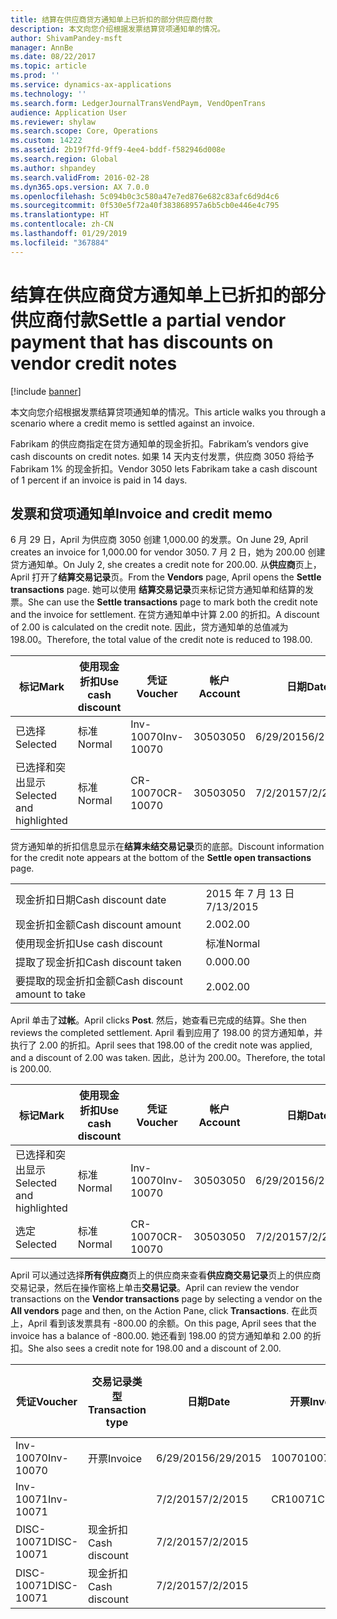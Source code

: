 ```yaml
---
title: 结算在供应商贷方通知单上已折扣的部分供应商付款
description: 本文向您介绍根据发票结算贷项通知单的情况。
author: ShivamPandey-msft
manager: AnnBe
ms.date: 08/22/2017
ms.topic: article
ms.prod: ''
ms.service: dynamics-ax-applications
ms.technology: ''
ms.search.form: LedgerJournalTransVendPaym, VendOpenTrans
audience: Application User
ms.reviewer: shylaw
ms.search.scope: Core, Operations
ms.custom: 14222
ms.assetid: 2b19f7fd-9ff9-4ee4-bddf-f582946d008e
ms.search.region: Global
ms.author: shpandey
ms.search.validFrom: 2016-02-28
ms.dyn365.ops.version: AX 7.0.0
ms.openlocfilehash: 5c094b0c3c580a47e7ed876e682c83afc6d9d4c6
ms.sourcegitcommit: 0f530e5f72a40f383868957a6b5cb0e446e4c795
ms.translationtype: HT
ms.contentlocale: zh-CN
ms.lasthandoff: 01/29/2019
ms.locfileid: "367884"
---
```

# <a name="settle-a-partial-vendor-payment-that-has-discounts-on-vendor-credit-notes"></a><span data-ttu-id="91b63-103">结算在供应商贷方通知单上已折扣的部分供应商付款</span><span class="sxs-lookup"><span data-stu-id="91b63-103">Settle a partial vendor payment that has discounts on vendor credit notes</span></span>

[!include [banner](../includes/banner.md)]

<span data-ttu-id="91b63-104">本文向您介绍根据发票结算贷项通知单的情况。</span><span class="sxs-lookup"><span data-stu-id="91b63-104">This article walks you through a scenario where a credit memo is settled against an invoice.</span></span>

<span data-ttu-id="91b63-105">Fabrikam 的供应商指定在贷方通知单的现金折扣。</span><span class="sxs-lookup"><span data-stu-id="91b63-105">Fabrikam’s vendors give cash discounts on credit notes.</span></span> <span data-ttu-id="91b63-106">如果 14 天内支付发票，供应商 3050 将给予 Fabrikam 1% 的现金折扣。</span><span class="sxs-lookup"><span data-stu-id="91b63-106">Vendor 3050 lets Fabrikam take a cash discount of 1 percent if an invoice is paid in 14 days.</span></span>

## <a name="invoice-and-credit-memo"></a><span data-ttu-id="91b63-107">发票和贷项通知单</span><span class="sxs-lookup"><span data-stu-id="91b63-107">Invoice and credit memo</span></span>
<span data-ttu-id="91b63-108">6 月 29 日，April 为供应商 3050 创建 1,000.00 的发票。</span><span class="sxs-lookup"><span data-stu-id="91b63-108">On June 29, April creates an invoice for 1,000.00 for vendor 3050.</span></span> <span data-ttu-id="91b63-109">7 月 2 日，她为 200.00 创建贷方通知单。</span><span class="sxs-lookup"><span data-stu-id="91b63-109">On July 2, she creates a credit note for 200.00.</span></span> <span data-ttu-id="91b63-110">从**供应商**页上，April 打开了**结算交易记录**页。</span><span class="sxs-lookup"><span data-stu-id="91b63-110">From the **Vendors** page, April opens the **Settle transactions** page.</span></span> <span data-ttu-id="91b63-111">她可以使用 **结算交易记录**页来标记贷方通知单和结算的发票。</span><span class="sxs-lookup"><span data-stu-id="91b63-111">She can use the **Settle transactions** page to mark both the credit note and the invoice for settlement.</span></span> <span data-ttu-id="91b63-112">在贷方通知单中计算 2.00 的折扣。</span><span class="sxs-lookup"><span data-stu-id="91b63-112">A discount of 2.00 is calculated on the credit note.</span></span> <span data-ttu-id="91b63-113">因此，贷方通知单的总值减为 198.00。</span><span class="sxs-lookup"><span data-stu-id="91b63-113">Therefore, the total value of the credit note is reduced to 198.00.</span></span>

| <span data-ttu-id="91b63-114">标记</span><span class="sxs-lookup"><span data-stu-id="91b63-114">Mark</span></span>                     | <span data-ttu-id="91b63-115">使用现金折扣</span><span class="sxs-lookup"><span data-stu-id="91b63-115">Use cash discount</span></span> | <span data-ttu-id="91b63-116">凭证</span><span class="sxs-lookup"><span data-stu-id="91b63-116">Voucher</span></span>   | <span data-ttu-id="91b63-117">帐户</span><span class="sxs-lookup"><span data-stu-id="91b63-117">Account</span></span> | <span data-ttu-id="91b63-118">日期</span><span class="sxs-lookup"><span data-stu-id="91b63-118">Date</span></span>      | <span data-ttu-id="91b63-119">到期日期</span><span class="sxs-lookup"><span data-stu-id="91b63-119">Due date</span></span>  | <span data-ttu-id="91b63-120">开票</span><span class="sxs-lookup"><span data-stu-id="91b63-120">Invoice</span></span> | <span data-ttu-id="91b63-121">交易记录币种金额</span><span class="sxs-lookup"><span data-stu-id="91b63-121">Amount in transaction currency</span></span> | <span data-ttu-id="91b63-122">货币</span><span class="sxs-lookup"><span data-stu-id="91b63-122">Currency</span></span> | <span data-ttu-id="91b63-123">要结算的金额</span><span class="sxs-lookup"><span data-stu-id="91b63-123">Amount to settle</span></span> |
|--------------------------|-------------------|-----------|---------|-----------|-----------|---------|--------------------------------|----------|------------------|
| <span data-ttu-id="91b63-124">已选择</span><span class="sxs-lookup"><span data-stu-id="91b63-124">Selected</span></span>                 | <span data-ttu-id="91b63-125">标准</span><span class="sxs-lookup"><span data-stu-id="91b63-125">Normal</span></span>            | <span data-ttu-id="91b63-126">Inv-10070</span><span class="sxs-lookup"><span data-stu-id="91b63-126">Inv-10070</span></span> | <span data-ttu-id="91b63-127">3050</span><span class="sxs-lookup"><span data-stu-id="91b63-127">3050</span></span>    | <span data-ttu-id="91b63-128">6/29/2015</span><span class="sxs-lookup"><span data-stu-id="91b63-128">6/29/2015</span></span> | <span data-ttu-id="91b63-129">7/29/2015</span><span class="sxs-lookup"><span data-stu-id="91b63-129">7/29/2015</span></span> | <span data-ttu-id="91b63-130">10070</span><span class="sxs-lookup"><span data-stu-id="91b63-130">10070</span></span>   | <span data-ttu-id="91b63-131">-1,000.00</span><span class="sxs-lookup"><span data-stu-id="91b63-131">-1,000.00</span></span>                      | <span data-ttu-id="91b63-132">美元</span><span class="sxs-lookup"><span data-stu-id="91b63-132">USD</span></span>      | <span data-ttu-id="91b63-133">-990.00</span><span class="sxs-lookup"><span data-stu-id="91b63-133">-990.00</span></span>          |
| <span data-ttu-id="91b63-134">已选择和突出显示</span><span class="sxs-lookup"><span data-stu-id="91b63-134">Selected and highlighted</span></span> | <span data-ttu-id="91b63-135">标准</span><span class="sxs-lookup"><span data-stu-id="91b63-135">Normal</span></span>            | <span data-ttu-id="91b63-136">CR-10070</span><span class="sxs-lookup"><span data-stu-id="91b63-136">CR-10070</span></span>  | <span data-ttu-id="91b63-137">3050</span><span class="sxs-lookup"><span data-stu-id="91b63-137">3050</span></span>    | <span data-ttu-id="91b63-138">7/2/2015</span><span class="sxs-lookup"><span data-stu-id="91b63-138">7/2/2015</span></span>  | <span data-ttu-id="91b63-139">7/29/2015</span><span class="sxs-lookup"><span data-stu-id="91b63-139">7/29/2015</span></span> |         | <span data-ttu-id="91b63-140">200.00</span><span class="sxs-lookup"><span data-stu-id="91b63-140">200.00</span></span>                         | <span data-ttu-id="91b63-141">美元</span><span class="sxs-lookup"><span data-stu-id="91b63-141">USD</span></span>      | <span data-ttu-id="91b63-142">198.00</span><span class="sxs-lookup"><span data-stu-id="91b63-142">198.00</span></span>           |

<span data-ttu-id="91b63-143">贷方通知单的折扣信息显示在**结算未结交易记录**页的底部。</span><span class="sxs-lookup"><span data-stu-id="91b63-143">Discount information for the credit note appears at the bottom of the **Settle open transactions** page.</span></span>

|                              |           |
|------------------------------|-----------|
| <span data-ttu-id="91b63-144">现金折扣日期</span><span class="sxs-lookup"><span data-stu-id="91b63-144">Cash discount date</span></span>           | <span data-ttu-id="91b63-145">2015 年 7 月 13 日</span><span class="sxs-lookup"><span data-stu-id="91b63-145">7/13/2015</span></span> |
| <span data-ttu-id="91b63-146">现金折扣金额</span><span class="sxs-lookup"><span data-stu-id="91b63-146">Cash discount amount</span></span>         | <span data-ttu-id="91b63-147">2.00</span><span class="sxs-lookup"><span data-stu-id="91b63-147">2.00</span></span>      |
| <span data-ttu-id="91b63-148">使用现金折扣</span><span class="sxs-lookup"><span data-stu-id="91b63-148">Use cash discount</span></span>            | <span data-ttu-id="91b63-149">标准</span><span class="sxs-lookup"><span data-stu-id="91b63-149">Normal</span></span>    |
| <span data-ttu-id="91b63-150">提取了现金折扣</span><span class="sxs-lookup"><span data-stu-id="91b63-150">Cash discount taken</span></span>          | <span data-ttu-id="91b63-151">0.00</span><span class="sxs-lookup"><span data-stu-id="91b63-151">0.00</span></span>      |
| <span data-ttu-id="91b63-152">要提取的现金折扣金额</span><span class="sxs-lookup"><span data-stu-id="91b63-152">Cash discount amount to take</span></span> | <span data-ttu-id="91b63-153">2.00</span><span class="sxs-lookup"><span data-stu-id="91b63-153">2.00</span></span>      |

<span data-ttu-id="91b63-154">April 单击了**过帐**。</span><span class="sxs-lookup"><span data-stu-id="91b63-154">April clicks **Post**.</span></span> <span data-ttu-id="91b63-155">然后，她查看已完成的结算。</span><span class="sxs-lookup"><span data-stu-id="91b63-155">She then reviews the completed settlement.</span></span> <span data-ttu-id="91b63-156">April 看到应用了 198.00 的贷方通知单，并执行了 2.00 的折扣。</span><span class="sxs-lookup"><span data-stu-id="91b63-156">April sees that 198.00 of the credit note was applied, and a discount of 2.00 was taken.</span></span> <span data-ttu-id="91b63-157">因此，总计为 200.00。</span><span class="sxs-lookup"><span data-stu-id="91b63-157">Therefore, the total is 200.00.</span></span>

| <span data-ttu-id="91b63-158">标记</span><span class="sxs-lookup"><span data-stu-id="91b63-158">Mark</span></span>                     | <span data-ttu-id="91b63-159">使用现金折扣</span><span class="sxs-lookup"><span data-stu-id="91b63-159">Use cash discount</span></span> | <span data-ttu-id="91b63-160">凭证</span><span class="sxs-lookup"><span data-stu-id="91b63-160">Voucher</span></span>   | <span data-ttu-id="91b63-161">帐户</span><span class="sxs-lookup"><span data-stu-id="91b63-161">Account</span></span> | <span data-ttu-id="91b63-162">日期</span><span class="sxs-lookup"><span data-stu-id="91b63-162">Date</span></span>      | <span data-ttu-id="91b63-163">到期日期</span><span class="sxs-lookup"><span data-stu-id="91b63-163">Due date</span></span>  | <span data-ttu-id="91b63-164">开票</span><span class="sxs-lookup"><span data-stu-id="91b63-164">Invoice</span></span>  | <span data-ttu-id="91b63-165">交易记录币种金额</span><span class="sxs-lookup"><span data-stu-id="91b63-165">Amount in transaction currency</span></span> | <span data-ttu-id="91b63-166">货币</span><span class="sxs-lookup"><span data-stu-id="91b63-166">Currency</span></span> | <span data-ttu-id="91b63-167">要结算的金额</span><span class="sxs-lookup"><span data-stu-id="91b63-167">Amount to settle</span></span> |
|--------------------------|-------------------|-----------|---------|-----------|-----------|----------|--------------------------------|----------|------------------|
| <span data-ttu-id="91b63-168">已选择和突出显示</span><span class="sxs-lookup"><span data-stu-id="91b63-168">Selected and highlighted</span></span> | <span data-ttu-id="91b63-169">标准</span><span class="sxs-lookup"><span data-stu-id="91b63-169">Normal</span></span>            | <span data-ttu-id="91b63-170">Inv-10070</span><span class="sxs-lookup"><span data-stu-id="91b63-170">Inv-10070</span></span> | <span data-ttu-id="91b63-171">3050</span><span class="sxs-lookup"><span data-stu-id="91b63-171">3050</span></span>    | <span data-ttu-id="91b63-172">6/29/2015</span><span class="sxs-lookup"><span data-stu-id="91b63-172">6/29/2015</span></span> | <span data-ttu-id="91b63-173">7/29/2015</span><span class="sxs-lookup"><span data-stu-id="91b63-173">7/29/2015</span></span> | <span data-ttu-id="91b63-174">10070</span><span class="sxs-lookup"><span data-stu-id="91b63-174">10070</span></span>    | <span data-ttu-id="91b63-175">-1,000.00</span><span class="sxs-lookup"><span data-stu-id="91b63-175">-1,000.00</span></span>                      | <span data-ttu-id="91b63-176">美元</span><span class="sxs-lookup"><span data-stu-id="91b63-176">USD</span></span>      | <span data-ttu-id="91b63-177">-200.00</span><span class="sxs-lookup"><span data-stu-id="91b63-177">-200.00</span></span>          |
| <span data-ttu-id="91b63-178">选定</span><span class="sxs-lookup"><span data-stu-id="91b63-178">Selected</span></span>                 | <span data-ttu-id="91b63-179">标准</span><span class="sxs-lookup"><span data-stu-id="91b63-179">Normal</span></span>            | <span data-ttu-id="91b63-180">CR-10070</span><span class="sxs-lookup"><span data-stu-id="91b63-180">CR-10070</span></span>  | <span data-ttu-id="91b63-181">3050</span><span class="sxs-lookup"><span data-stu-id="91b63-181">3050</span></span>    | <span data-ttu-id="91b63-182">7/2/2015</span><span class="sxs-lookup"><span data-stu-id="91b63-182">7/2/2015</span></span>  | <span data-ttu-id="91b63-183">7/29/2015</span><span class="sxs-lookup"><span data-stu-id="91b63-183">7/29/2015</span></span> | <span data-ttu-id="91b63-184">CR-10070</span><span class="sxs-lookup"><span data-stu-id="91b63-184">CR-10070</span></span> | <span data-ttu-id="91b63-185">200.00</span><span class="sxs-lookup"><span data-stu-id="91b63-185">200.00</span></span>                         | <span data-ttu-id="91b63-186">美元</span><span class="sxs-lookup"><span data-stu-id="91b63-186">USD</span></span>      | <span data-ttu-id="91b63-187">198.00</span><span class="sxs-lookup"><span data-stu-id="91b63-187">198.00</span></span>           |

<span data-ttu-id="91b63-188">April 可以通过选择**所有供应商**页上的供应商来查看**供应商交易记录**页上的供应商交易记录，然后在操作窗格上单击**交易记录**。</span><span class="sxs-lookup"><span data-stu-id="91b63-188">April can review the vendor transactions on the **Vendor transactions** page by selecting a vendor on the **All vendors** page and then, on the Action Pane, click **Transactions**.</span></span> <span data-ttu-id="91b63-189">在此页上，April 看到该发票具有 -800.00 的余额。</span><span class="sxs-lookup"><span data-stu-id="91b63-189">On this page, April sees that the invoice has a balance of -800.00.</span></span> <span data-ttu-id="91b63-190">她还看到 198.00 的贷方通知单和 2.00 的折扣。</span><span class="sxs-lookup"><span data-stu-id="91b63-190">She also sees a credit note for 198.00 and a discount of 2.00.</span></span>

| <span data-ttu-id="91b63-191">凭证</span><span class="sxs-lookup"><span data-stu-id="91b63-191">Voucher</span></span>    | <span data-ttu-id="91b63-192">交易记录类型</span><span class="sxs-lookup"><span data-stu-id="91b63-192">Transaction type</span></span> | <span data-ttu-id="91b63-193">日期</span><span class="sxs-lookup"><span data-stu-id="91b63-193">Date</span></span>      | <span data-ttu-id="91b63-194">开票</span><span class="sxs-lookup"><span data-stu-id="91b63-194">Invoice</span></span> | <span data-ttu-id="91b63-195">交易币种借方金额</span><span class="sxs-lookup"><span data-stu-id="91b63-195">Amount in transaction currency debit</span></span> | <span data-ttu-id="91b63-196">交易币种贷方金额</span><span class="sxs-lookup"><span data-stu-id="91b63-196">Amount in transaction currency credit</span></span> | <span data-ttu-id="91b63-197">余额</span><span class="sxs-lookup"><span data-stu-id="91b63-197">Balance</span></span> | <span data-ttu-id="91b63-198">货币</span><span class="sxs-lookup"><span data-stu-id="91b63-198">Currency</span></span> |
|------------|------------------|-----------|---------|--------------------------------------|---------------------------------------|---------|----------|
| <span data-ttu-id="91b63-199">Inv-10070</span><span class="sxs-lookup"><span data-stu-id="91b63-199">Inv-10070</span></span>  | <span data-ttu-id="91b63-200">开票</span><span class="sxs-lookup"><span data-stu-id="91b63-200">Invoice</span></span>          | <span data-ttu-id="91b63-201">6/29/2015</span><span class="sxs-lookup"><span data-stu-id="91b63-201">6/29/2015</span></span> | <span data-ttu-id="91b63-202">10070</span><span class="sxs-lookup"><span data-stu-id="91b63-202">10070</span></span>   |                                      | <span data-ttu-id="91b63-203">1,000.00</span><span class="sxs-lookup"><span data-stu-id="91b63-203">1,000.00</span></span>                              | <span data-ttu-id="91b63-204">-800.00</span><span class="sxs-lookup"><span data-stu-id="91b63-204">-800.00</span></span> | <span data-ttu-id="91b63-205">美元</span><span class="sxs-lookup"><span data-stu-id="91b63-205">USD</span></span>      |
| <span data-ttu-id="91b63-206">Inv-10071</span><span class="sxs-lookup"><span data-stu-id="91b63-206">Inv-10071</span></span>  |                  | <span data-ttu-id="91b63-207">7/2/2015</span><span class="sxs-lookup"><span data-stu-id="91b63-207">7/2/2015</span></span>  | <span data-ttu-id="91b63-208">CR10071</span><span class="sxs-lookup"><span data-stu-id="91b63-208">CR10071</span></span> | <span data-ttu-id="91b63-209">200.00</span><span class="sxs-lookup"><span data-stu-id="91b63-209">200.00</span></span>                               |                                       | <span data-ttu-id="91b63-210">0.00</span><span class="sxs-lookup"><span data-stu-id="91b63-210">0.00</span></span>    | <span data-ttu-id="91b63-211">美元</span><span class="sxs-lookup"><span data-stu-id="91b63-211">USD</span></span>      |
| <span data-ttu-id="91b63-212">DISC-10071</span><span class="sxs-lookup"><span data-stu-id="91b63-212">DISC-10071</span></span> |  <span data-ttu-id="91b63-213">现金折扣</span><span class="sxs-lookup"><span data-stu-id="91b63-213">Cash discount</span></span>   | <span data-ttu-id="91b63-214">7/2/2015</span><span class="sxs-lookup"><span data-stu-id="91b63-214">7/2/2015</span></span>  |         | <span data-ttu-id="91b63-215">2.00</span><span class="sxs-lookup"><span data-stu-id="91b63-215">2.00</span></span>                                 |                                       | <span data-ttu-id="91b63-216">0.00</span><span class="sxs-lookup"><span data-stu-id="91b63-216">0.00</span></span>    | <span data-ttu-id="91b63-217">美元</span><span class="sxs-lookup"><span data-stu-id="91b63-217">USD</span></span>      |
| <span data-ttu-id="91b63-218">DISC-10071</span><span class="sxs-lookup"><span data-stu-id="91b63-218">DISC-10071</span></span> |  <span data-ttu-id="91b63-219">现金折扣</span><span class="sxs-lookup"><span data-stu-id="91b63-219">Cash discount</span></span>   | <span data-ttu-id="91b63-220">7/2/2015</span><span class="sxs-lookup"><span data-stu-id="91b63-220">7/2/2015</span></span>  |         |                                      | <span data-ttu-id="91b63-221">2.00</span><span class="sxs-lookup"><span data-stu-id="91b63-221">2.00</span></span>                                  | <span data-ttu-id="91b63-222">0.00</span><span class="sxs-lookup"><span data-stu-id="91b63-222">0.00</span></span>    | <span data-ttu-id="91b63-223">美元</span><span class="sxs-lookup"><span data-stu-id="91b63-223">USD</span></span>      |





